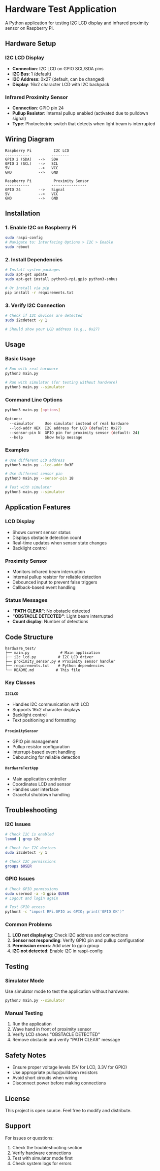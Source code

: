 # Hardware Test Application

A Python application for testing I2C LCD display and infrared proximity sensor on Raspberry Pi.

## Hardware Setup

### I2C LCD Display
- **Connection**: I2C LCD on GPIO SCL/SDA pins
- **I2C Bus**: 1 (default)
- **I2C Address**: 0x27 (default, can be changed)
- **Display**: 16x2 character LCD with I2C backpack

### Infrared Proximity Sensor
- **Connection**: GPIO pin 24
- **Pullup Resistor**: Internal pullup enabled (activated due to pulldown signal)
- **Type**: Photoelectric switch that detects when light beam is interrupted

## Wiring Diagram

```
Raspberry Pi          I2C LCD
-----------          --------
GPIO 2 (SDA)   -->   SDA
GPIO 3 (SCL)   -->   SCL
5V             -->   VCC
GND            -->   GND

Raspberry Pi          Proximity Sensor
-----------          ----------------
GPIO 24        -->   Signal
5V             -->   VCC
GND            -->   GND
```

## Installation

### 1. Enable I2C on Raspberry Pi
```bash
sudo raspi-config
# Navigate to: Interfacing Options > I2C > Enable
sudo reboot
```

### 2. Install Dependencies
```bash
# Install system packages
sudo apt-get update
sudo apt-get install python3-rpi.gpio python3-smbus

# Or install via pip
pip install -r requirements.txt
```

### 3. Verify I2C Connection
```bash
# Check if I2C devices are detected
sudo i2cdetect -y 1

# Should show your LCD address (e.g., 0x27)
```

## Usage

### Basic Usage
```bash
# Run with real hardware
python3 main.py

# Run with simulator (for testing without hardware)
python3 main.py --simulator
```

### Command Line Options
```bash
python3 main.py [options]

Options:
  --simulator     Use simulator instead of real hardware
  --lcd-addr HEX  I2C address for LCD (default: 0x27)
  --sensor-pin N  GPIO pin for proximity sensor (default: 24)
  --help          Show help message
```

### Examples
```bash
# Use different LCD address
python3 main.py --lcd-addr 0x3F

# Use different sensor pin
python3 main.py --sensor-pin 18

# Test with simulator
python3 main.py --simulator
```

## Application Features

### LCD Display
- Shows current sensor status
- Displays obstacle detection count
- Real-time updates when sensor state changes
- Backlight control

### Proximity Sensor
- Monitors infrared beam interruption
- Internal pullup resistor for reliable detection
- Debounced input to prevent false triggers
- Callback-based event handling

### Status Messages
- **"PATH CLEAR"**: No obstacle detected
- **"OBSTACLE DETECTED"**: Light beam interrupted
- **Count display**: Number of detections

## Code Structure

```
hardware_test/
├── main.py              # Main application
├── i2c_lcd.py          # I2C LCD driver
├── proximity_sensor.py # Proximity sensor handler
├── requirements.txt    # Python dependencies
└── README.md          # This file
```

### Key Classes

#### `I2CLCD`
- Handles I2C communication with LCD
- Supports 16x2 character displays
- Backlight control
- Text positioning and formatting

#### `ProximitySensor`
- GPIO pin management
- Pullup resistor configuration
- Interrupt-based event handling
- Debouncing for reliable detection

#### `HardwareTestApp`
- Main application controller
- Coordinates LCD and sensor
- Handles user interface
- Graceful shutdown handling

## Troubleshooting

### I2C Issues
```bash
# Check I2C is enabled
lsmod | grep i2c

# Check for I2C devices
sudo i2cdetect -y 1

# Check I2C permissions
groups $USER
```

### GPIO Issues
```bash
# Check GPIO permissions
sudo usermod -a -G gpio $USER
# Logout and login again

# Test GPIO access
python3 -c "import RPi.GPIO as GPIO; print('GPIO OK')"
```

### Common Problems

1. **LCD not displaying**: Check I2C address and connections
2. **Sensor not responding**: Verify GPIO pin and pullup configuration
3. **Permission errors**: Add user to gpio group
4. **I2C not detected**: Enable I2C in raspi-config

## Testing

### Simulator Mode
Use simulator mode to test the application without hardware:
```bash
python3 main.py --simulator
```

### Manual Testing
1. Run the application
2. Wave hand in front of proximity sensor
3. Verify LCD shows "OBSTACLE DETECTED"
4. Remove obstacle and verify "PATH CLEAR" message

## Safety Notes

- Ensure proper voltage levels (5V for LCD, 3.3V for GPIO)
- Use appropriate pullup/pulldown resistors
- Avoid short circuits when wiring
- Disconnect power before making connections

## License

This project is open source. Feel free to modify and distribute.

## Support

For issues or questions:
1. Check the troubleshooting section
2. Verify hardware connections
3. Test with simulator mode first
4. Check system logs for errors
